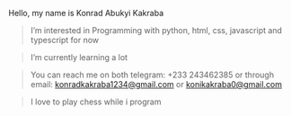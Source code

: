 Hello, my name is Konrad Abukyi Kakraba
> I’m interested in Programming with python, html, css, javascript and typescript for now

>I’m currently learning a lot

>You can reach me on both telegram: +233 243462385  or through email: konradkakraba1234@gmail.com or konikakraba0@gmail.com

> I love to play chess while i program

<!---
Board00/Board00 is a ✨ special ✨ repository because its `README.md` (this file) appears on your GitHub profile.
You can click the Preview link to take a look at your changes.
--->

